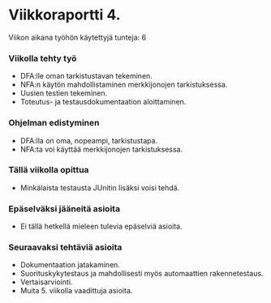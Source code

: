 # Viikkoraportti 4.
Viikon aikana työhön käytettyjä tunteja: 6
### Viikolla tehty työ
* DFA:lle oman tarkistustavan tekeminen.  
* NFA:n käytön mahdollistaminen merkkijonojen tarkistuksessa.  
* Uusien testien tekeminen.  
* Toteutus- ja testausdokumentaation aloittaminen.  

### Ohjelman edistyminen
* DFA:lla on oma, nopeampi, tarkistustapa.  
* NFA:ta voi käyttää merkkijonojen tarkistuksessa.

### Tällä viikolla opittua
* Minkälaista testausta JUnitin lisäksi voisi tehdä.  

### Epäselväksi jääneitä asioita
* Ei tällä hetkellä mieleen tulevia epäselviä asioita.

### Seuraavaksi tehtäviä asioita  
* Dokumentaation jatakaminen.  
* Suorituskykytestaus ja mahdollisesti myös automaattien rakennetestaus.  
* Vertaisarviointi.  
* Muita 5. viikolla vaadittuja asioita.  
